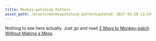 ```yaml
---
title: Monkey-patching Pattern
asset_path: /assets/monkeypatching-patternupdated: 2017-03-28 12:59
---
```


Nothing to see here actually. Just go and read [3 Ways to Monkey-patch Without Making a Mess](http://www.justinweiss.com/articles/3-ways-to-monkey-patch-without-making-a-mess/).
